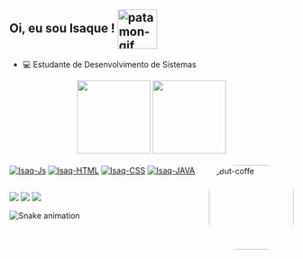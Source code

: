 ## Oi, eu sou Isaque ! <a href="https://github.com/isaquesan7"><img align="center" alt="patamon-gif" width="70" height="70" src="https://pa1.narvii.com/6477/bb35fba5686ebed324bcf5399181bf4b192b9811_hq.gif"></a>

- 💻 Estudante de Desenvolvimento de Sistemas

<div align="center">
  <a href="https://github.com/isaquesan7">
  <img height="130em" src="https://github-readme-stats.vercel.app/api?username=isaquesan7&show_icons=true&theme=dark&include_all_commits=true&count_private=true"/></a>
  <a href="https://github.com/isaquesan7">
  <img height="130em" src="https://github-readme-stats.vercel.app/api/top-langs/?username=isaquesan7&layout=compact&langs_count=7&theme=dark"/></a>
</div>
  
<div style="display: inline_block"><br>
  <a href="https://github.com/isaquesan7"><img align="center" alt="Isaq-Js" src="https://img.shields.io/badge/JavaScript-323330?style=for-the-badge&logo=javascript&logoColor=F7DF1E"></a>
  <a href="https://github.com/isaquesan7"><img align="center" alt="Isaq-HTML" src="https://img.shields.io/badge/HTML5-E34F26?style=for-the-badge&logo=html5&logoColor=white"></a>
  <a href="https://github.com/isaquesan7"><img align="center" alt="Isaq-CSS" src="https://img.shields.io/badge/CSS3-1572B6?style=for-the-badge&logo=css3&logoColor=white"></a>
  <a href="https://github.com/isaquesan7"><img align="center" alt="Isaq-JAVA" src="https://img.shields.io/badge/Java-ED8B00?style=for-the-badge&logo=java&logoColor=white"></a>
  <a href="https://github.com/isaquesan7"><img align="right" alt="But-coffe" height="150" style="border-radius:50px;" src="https://media0.giphy.com/media/SRr4hnysDxRQxhwfC9/giphy.gif"></a>
</div>

##

<div> 
  <a href="https://www.instagram.com/isaquesan77/" target="_blank"><img src="https://img.shields.io/badge/Instagram-E4405F?style=for-the-badge&logo=instagram&logoColor=white"></a>
  <a href = "mailto:isaquesan88@gmail.com"><img src="https://img.shields.io/badge/-Gmail-%23333?style=for-the-badge&logo=gmail&logoColor=white"></a>
  <a href="https://www.linkedin.com/in/isaquesilva7/" target="_blank"><img src="https://img.shields.io/badge/-LinkedIn-%230077B5?style=for-the-badge&logo=linkedin&logoColor=white"></a> 
  
  ![Snake animation](https://github.com/isaquesan7/isaquesan7/blob/output/github-contribution-grid-snake.svg)
 
</div>
